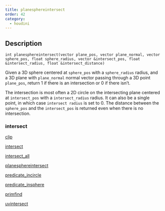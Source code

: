 ```yaml
---
title: planesphereintersect
order: 42
category:
  - houdini
---
```


## Description

`int planesphereintersect(vector plane_pos, vector plane_normal, vector sphere_pos, float sphere_radius, vector &intersect_pos, float &intersect_radius, float &intersect_distance)`

Given a 3D sphere centered at `sphere_pos` with a `sphere_radius` radius, and
a 3D plane with `plane_normal` normal vector passing through a 3D point
`plane_pos`, return 1 if there is an intersection or 0 if there isn’t.

The intersection is most often a 2D circle on the intersecting plane centered
at `intersect_pos` with a `intersect_radius` radius. It can also be a single
point, in which case `intersect radius` is set to 0. The distance between the
`sphere_pos` and the `intersect_pos` is returned even when there is no
intersection.

### intersect

[clip](clip.html)

[intersect](intersect.html)

[intersect_all](intersect_all.html)

[planesphereintersect](planesphereintersect.html)

[predicate_incircle](predicate_incircle.html)

[predicate_insphere](predicate_insphere.html)

[primfind](primfind.html)

[uvintersect](uvintersect.html)

